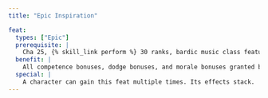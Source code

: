 ```yaml
---
title: "Epic Inspiration"

feat:
  types: ["Epic"]
  prerequisite: |
    Cha 25, {% skill_link perform %} 30 ranks, bardic music class feature.
  benefit: |
    All competence bonuses, dodge bonuses, and morale bonuses granted by the character's bardic music ability increase by +1. If you have the inspire greatness bardic music ability, it grants one additional bonus HD.
  special: |
    A character can gain this feat multiple times. Its effects stack.
---
```

